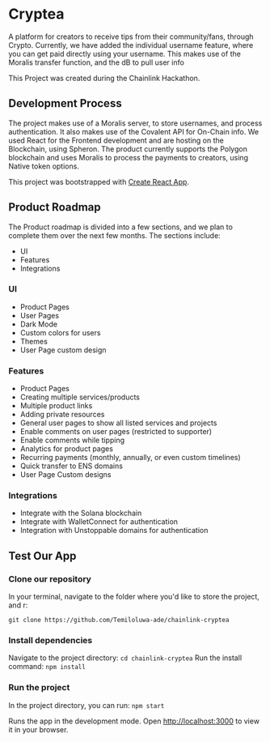# Cryptea

A platform for creators to receive tips from their community/fans, through Crypto.
Currently, we have added the individual username feature, where you can get paid directly using your username. This makes use of the Moralis transfer function, and the dB to pull user info

This Project was created during the Chainlink Hackathon.

## Development Process

The project makes use of a Moralis server, to store usernames, and process authentication. It also makes use of the Covalent API for On-Chain info. We used React for the Frontend development and are hosting on the Blockchain, using Spheron. The product currently supports the Polygon blockchain and uses Moralis to process the payments to creators, using Native token options.

This project was bootstrapped with [Create React App](https://github.com/facebook/create-react-app).

## Product Roadmap

The Product roadmap is divided into a few sections, and we plan to complete them over the next few months.
The sections include:

- UI
- Features
- Integrations

### UI

- Product Pages
- User Pages
- Dark Mode
- Custom colors for users
- Themes
- User Page custom design

### Features

- Product Pages
- Creating multiple services/products
- Multiple product links
- Adding private resources
- General user pages to show all listed services and projects
- Enable comments on user pages (restricted to supporter)
- Enable comments while tipping
- Analytics for product pages
- Recurring payments (monthly, annually, or even custom timelines)
- Quick transfer to ENS domains
- User Page Custom designs

### Integrations

- Integrate with the Solana blockchain
- Integrate with WalletConnect for authentication
- Integration with Unstoppable domains for authentication

## Test Our App

### Clone our repository

In your terminal, navigate to the folder where you'd like to store the project, and r:

`git clone https://github.com/Temiloluwa-ade/chainlink-cryptea`

### Install dependencies

Navigate to the project directory:
`cd chainlink-cryptea`
Run the install command:
`npm install`

### Run the project

In the project directory, you can run:
`npm start`

Runs the app in the development mode.
Open [http://localhost:3000](http://localhost:3000) to view it in your browser.
